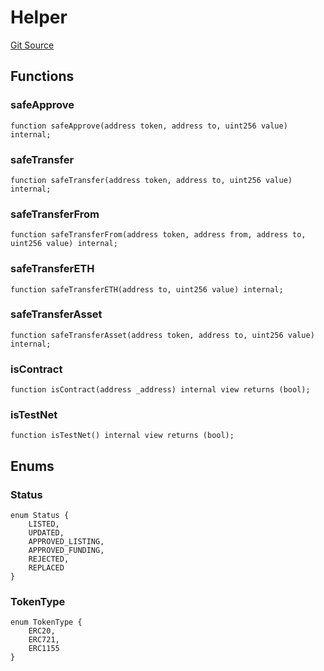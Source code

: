 # Helper
[Git Source](https://github.com/Mill1995/VABDAO/blob/0d779ec55317045015c4224c0805ea7a1092ab9f/contracts/libraries/Helper.sol)


## Functions
### safeApprove


```solidity
function safeApprove(address token, address to, uint256 value) internal;
```

### safeTransfer


```solidity
function safeTransfer(address token, address to, uint256 value) internal;
```

### safeTransferFrom


```solidity
function safeTransferFrom(address token, address from, address to, uint256 value) internal;
```

### safeTransferETH


```solidity
function safeTransferETH(address to, uint256 value) internal;
```

### safeTransferAsset


```solidity
function safeTransferAsset(address token, address to, uint256 value) internal;
```

### isContract


```solidity
function isContract(address _address) internal view returns (bool);
```

### isTestNet


```solidity
function isTestNet() internal view returns (bool);
```

## Enums
### Status

```solidity
enum Status {
    LISTED,
    UPDATED,
    APPROVED_LISTING,
    APPROVED_FUNDING,
    REJECTED,
    REPLACED
}
```

### TokenType

```solidity
enum TokenType {
    ERC20,
    ERC721,
    ERC1155
}
```

